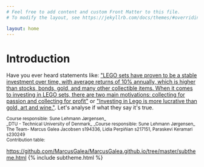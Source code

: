 ```yaml
---
# Feel free to add content and custom Front Matter to this file.
# To modify the layout, see https://jekyllrb.com/docs/themes/#overriding-theme-defaults

layout: home
---
```


# Introduction

Have you ever heard statements like: ["LEGO sets have proven to be a stable investment over time, with average returns of 10% annually, which is higher than stocks, bonds, gold, and many other collectible items. When it comes to investing in LEGO sets, there are two main motivations: collecting for passion and collecting for profit"](https://www.nerdcube.eu/guides/investing-in-lego/#:~:text=some%20extra%20cash.-,LEGO%20sets%20have%20proven%20to%20be%20a%20stable%20investment%20over,passion%20and%20collecting%20for%20profit) or ["Investing in Lego is more lucrative than gold, art and wine."](https://www.theguardian.com/lifeandstyle/2021/dec/10/investing-in-lego-more-lucrative-than-gold-study-suggests). Let's analyse if what they say it's true.

<small>
Course responsible: Sune Lehmann Jørgensen_ <br>
_DTU - Technical University of Denmark_
_Course responsible: Sune Lehmann Jørgensen_ <br>
The Team- Marcus Galea Jacobsen  s194336, Lidia Perpiñian s217151, Paraskevi Keramari s230249 <br>
Contribution table:

</small>

https://github.com/MarcusGalea/MarcusGalea.github.io/tree/master/subtheme.html
{% include subtheme.html %}
